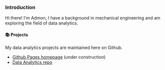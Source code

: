### Introduction  
Hi there! I'm Admon, I have a background in mechanical engineering and am exploring the field of data analytics.  
  
#### 📚 Projects  
My data analytics projects are maintained here on Github.
* [Github Pages homepage](https://admonlee.github.io) (under construction)
* [Data Analytics repo](https://github.com/admonlee/DataAnalyticsPortfolio)
